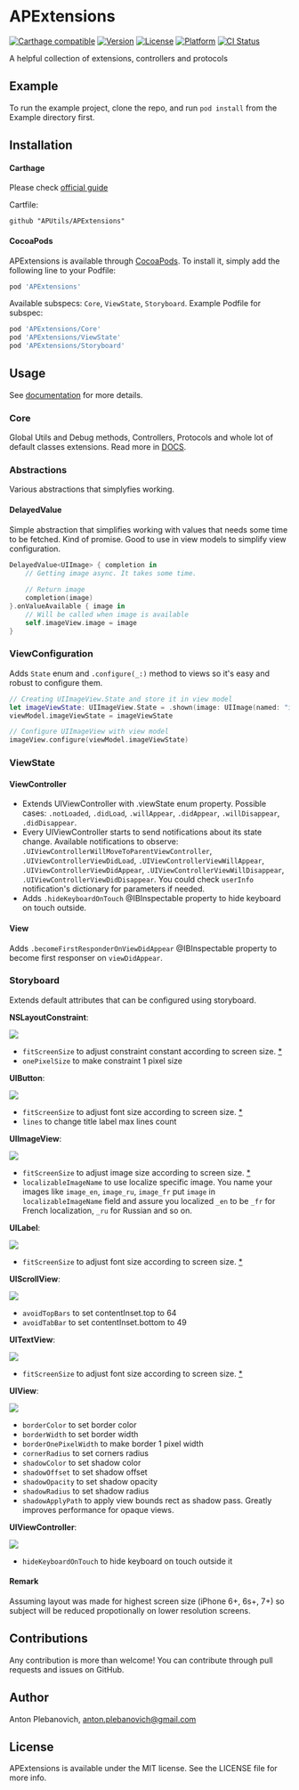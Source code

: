 # APExtensions

[![Carthage compatible](https://img.shields.io/badge/Carthage-compatible-4BC51D.svg?style=flat)](https://github.com/Carthage/Carthage)
[![Version](https://img.shields.io/cocoapods/v/APExtensions.svg?style=flat)](http://cocoapods.org/pods/APExtensions)
[![License](https://img.shields.io/cocoapods/l/APExtensions.svg?style=flat)](http://cocoapods.org/pods/APExtensions)
[![Platform](https://img.shields.io/cocoapods/p/APExtensions.svg?style=flat)](http://cocoapods.org/pods/APExtensions)
[![CI Status](http://img.shields.io/travis/APUtils/APExtensions.svg?style=flat)](https://travis-ci.org/APUtils/APExtensions)

A helpful collection of extensions, controllers and protocols

## Example

To run the example project, clone the repo, and run `pod install` from the Example directory first.

## Installation

#### Carthage

Please check [official guide](https://github.com/Carthage/Carthage#if-youre-building-for-ios-tvos-or-watchos)

Cartfile:

```
github "APUtils/APExtensions"
```

#### CocoaPods

APExtensions is available through [CocoaPods](http://cocoapods.org). To install
it, simply add the following line to your Podfile:

```ruby
pod 'APExtensions'
```

Available subspecs: `Core`, `ViewState`, `Storyboard`. Example Podfile for subspec:

```ruby
pod 'APExtensions/Core'
pod 'APExtensions/ViewState'
pod 'APExtensions/Storyboard'
```

## Usage

See [documentation](http://cocoadocs.org/docsets/APExtensions) for more details.

### Core

Global Utils and Debug methods, Controllers, Protocols and whole lot of default classes extensions. Read more in [DOCS](https://github.com/APUtils/APExtensions/docs/index.html).

### Abstractions

Various abstractions that simplyfies working.

#### DelayedValue

Simple abstraction that simplifies working with values that needs some time to be fetched. Kind of promise. Good to use in view models to simplify view configuration.

```swift
DelayedValue<UIImage> { completion in
    // Getting image async. It takes some time.
    
    // Return image
    completion(image)
}.onValueAvailable { image in
    // Will be called when image is available
    self.imageView.image = image
}
```

### ViewConfiguration

Adds `State` enum and `.configure(_:)` method to views so it's easy and robust to configure them.

```swift
// Creating UIImageView.State and store it in view model
let imageViewState: UIImageView.State = .shown(image: UIImage(named: "ic_done_resizeable"))
viewModel.imageViewState = imageViewState

// Configure UIImageView with view model
imageView.configure(viewModel.imageViewState)
```

### ViewState

#### ViewController

- Extends UIViewController with .viewState enum property. Possible cases: `.notLoaded`, `.didLoad`, `.willAppear`, `.didAppear`, `.willDisappear`, `.didDisappear`.
- Every UIViewController starts to send notifications about its state change. Available notifications to observe: `.UIViewControllerWillMoveToParentViewController`, `.UIViewControllerViewDidLoad`, `.UIViewControllerViewWillAppear`, `.UIViewControllerViewDidAppear`, `.UIViewControllerViewWillDisappear`, `.UIViewControllerViewDidDisappear`. You could check `userInfo` notification's dictionary for parameters if needed.
- Adds `.hideKeyboardOnTouch` @IBInspectable property to hide keyboard on touch outside.

#### View

Adds `.becomeFirstResponderOnViewDidAppear` @IBInspectable property to become first responser on `viewDidAppear`.

### Storyboard

Extends default attributes that can be configured using storyboard.


**NSLayoutConstraint**:

<img src="Example/APExtensions/nslayoutconstraint.png"/>

- `fitScreenSize` to adjust constraint constant according to screen size. [*](https://github.com/APUtils/APExtensions#remark)
- `onePixelSize` to make constraint 1 pixel size

**UIButton**:

<img src="Example/APExtensions/uibutton.png"/>

- `fitScreenSize` to adjust font size according to screen size. [*](https://github.com/APUtils/APExtensions#remark)
- `lines` to change title label max lines count

**UIImageView**:

<img src="Example/APExtensions/UIImageView.png"/>

- `fitScreenSize` to adjust image size according to screen size. [*](https://github.com/APUtils/APExtensions#remark)
- `localizableImageName` to use localize specific image. You name your images like `image_en`, `image_ru`, `image_fr` put `image` in `localizableImageName` field and assure you localized `_en` to be `_fr` for French localization, `_ru` for Russian and so on.

**UILabel**:

<img src="Example/APExtensions/UILabel.png"/>

- `fitScreenSize` to adjust font size according to screen size. [*](https://github.com/APUtils/APExtensions#remark)

**UIScrollView**:

<img src="Example/APExtensions/UIScrollView.png"/>

- `avoidTopBars` to set contentInset.top to 64
- `avoidTabBar` to set contentInset.bottom to 49

**UITextView**:

<img src="Example/APExtensions/UITextView.png"/>

- `fitScreenSize` to adjust font size according to screen size. [*](https://github.com/APUtils/APExtensions#remark)

**UIView**:

<img src="Example/APExtensions/uiview.png"/>

- `borderColor` to set border color
- `borderWidth` to set border width
- `borderOnePixelWidth` to make border 1 pixel width
- `cornerRadius` to set corners radius
- `shadowColor` to set shadow color
- `shadowOffset` to set shadow offset
- `shadowOpacity` to set shadow opacity
- `shadowRadius` to set shadow radius
- `shadowApplyPath` to apply view bounds rect as shadow pass. Greatly improves performance for opaque views.

**UIViewController**:

<img src="Example/APExtensions/UIViewController.png"/>

- `hideKeyboardOnTouch` to hide keyboard on touch outside it

#### Remark

Assuming layout was made for highest screen size (iPhone 6+, 6s+, 7+) so subject will be reduced propotionally on lower resolution screens.

## Contributions

Any contribution is more than welcome! You can contribute through pull requests and issues on GitHub.

## Author

Anton Plebanovich, anton.plebanovich@gmail.com

## License

APExtensions is available under the MIT license. See the LICENSE file for more info.
